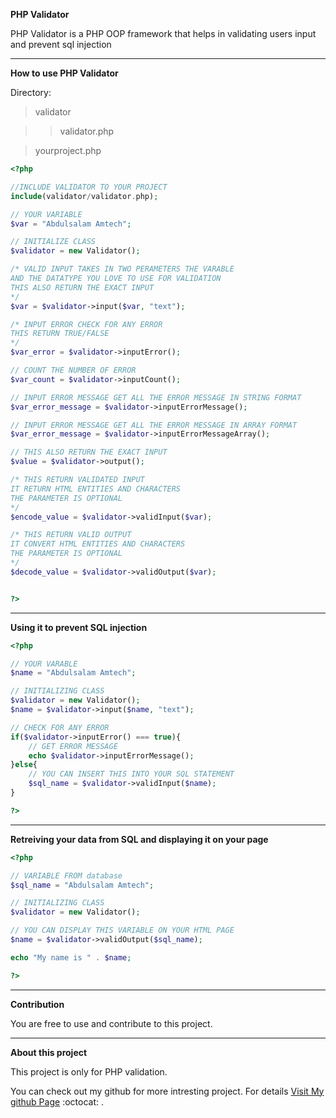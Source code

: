 **PHP Validator**

PHP Validator is a PHP OOP framework 
that helps in validating users input 
and prevent sql injection


---

**How to use PHP Validator**

Directory:

>validator

>> validator.php

>yourproject.php

```php
<?php

//INCLUDE VALIDATOR TO YOUR PROJECT
include(validator/validator.php);

// YOUR VARIABLE
$var = "Abdulsalam Amtech";

// INITIALIZE CLASS
$validator = new Validator();

/* VALID INPUT TAKES IN TWO PERAMETERS THE VARABLE
AND THE DATATYPE YOU LOVE TO USE FOR VALIDATION 
THIS ALSO RETURN THE EXACT INPUT
*/
$var = $validator->input($var, "text");

/* INPUT ERROR CHECK FOR ANY ERROR
THIS RETURN TRUE/FALSE
*/
$var_error = $validator->inputError();

// COUNT THE NUMBER OF ERROR
$var_count = $validator->inputCount();

// INPUT ERROR MESSAGE GET ALL THE ERROR MESSAGE IN STRING FORMAT
$var_error_message = $validator->inputErrorMessage();

// INPUT ERROR MESSAGE GET ALL THE ERROR MESSAGE IN ARRAY FORMAT
$var_error_message = $validator->inputErrorMessageArray();

// THIS ALSO RETURN THE EXACT INPUT
$value = $validator->output();

/* THIS RETURN VALIDATED INPUT
IT RETURN HTML ENTITIES AND CHARACTERS
THE PARAMETER IS OPTIONAL
*/
$encode_value = $validator->validInput($var);

/* THIS RETURN VALID OUTPUT
IT CONVERT HTML ENTITIES AND CHARACTERS
THE PARAMETER IS OPTIONAL
*/
$decode_value = $validator->validOutput($var);


?>
```


***

**Using it to prevent SQL injection**

```php
<?php

// YOUR VARABLE
$name = "Abdulsalam Amtech";

// INITIALIZING CLASS
$validator = new Validator();
$name = $validator->input($name, "text");

// CHECK FOR ANY ERROR
if($validator->inputError() === true){
    // GET ERROR MESSAGE
    echo $validator->inputErrorMessage();
}else{
    // YOU CAN INSERT THIS INTO YOUR SQL STATEMENT
    $sql_name = $validator->validInput($name);
}

?>
```


---

**Retreiving your data from SQL and displaying it on your page**

```php
<?php

// VARIABLE FROM database
$sql_name = "Abdulsalam Amtech";

// INITIALIZING CLASS
$validator = new Validator();

// YOU CAN DISPLAY THIS VARIABLE ON YOUR HTML PAGE
$name = $validator->validOutput($sql_name);

echo "My name is " . $name;

?>

```


___

**Contribution**

You are free to use and contribute to this project.


***

 **About this project**

 This project is only for PHP validation.

You can check out my github for more intresting project.
For details [Visit My github Page](https://github.com/abdulsalamamtech)  :octocat: .
